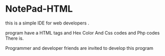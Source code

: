 # NotePad-HTML


this is a simple IDE for web developers .

program have a HTML tags and Hex Color And Css codes and Php codes There is.

Programmer and developer friends are invited to develop this program


